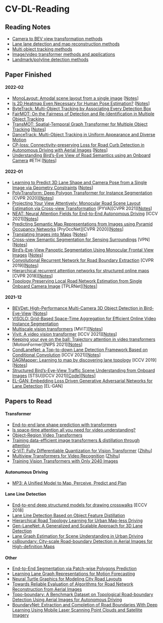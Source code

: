 # CV-DL-Reading

## Reading Notes

- [Camera to BEV view transformation methods](paper_notes/Cam2BEV.md)
- [Lane lane detection and map reconstruction methods](paper_notes/LLD.md)
- [Multi object tracking methods](paper_notes/MOT.md)
- [Image/video transformer methods and applications](paper_notes/Transformer.md)
- [Landmark/polyline detection methods](paper_notes/LMK.md)

## Paper Finished

#### 2022-02

- [MonoLayout: Amodal scene layout from a single image](https://arxiv.org/pdf/2002.08394.pdf) \[[Notes](paper_notes/GAN.md)\]
- [Is 2D Heatmap Even Necessary for Human Pose Estimation?](https://arxiv.org/pdf/2107.03332.pdf) \[[Notes](paper_notes/LMK.md)\]
- [ByteTrack: Multi-Object Tracking by Associating Every Detection Box](https://arxiv.org/pdf/2110.06864.pdf)
- [FairMOT: On the Fairness of Detection and Re-Identification in Multiple Object Tracking](https://arxiv.org/pdf/2004.01888v6.pdf)
- [TransMOT: Spatial-Temporal Graph Transformer for Multiple Object Tracking](https://arxiv.org/pdf/2104.00194v2.pdf) \[[Notes](paper_notes/MOT.md)\]
- [DanceTrack: Multi-Object Tracking in Uniform Appearance and Diverse Motion](https://arxiv.org/pdf/2111.14690.pdf)
- [CP-loss: Connectivity-preserving Loss for Road Curb Detection in Autonomous Driving with Aerial Images](https://arxiv.org/pdf/2107.11920.pdf)  \[[Notes](paper_notes/LLD.md)\]
- [Understanding Bird’s-Eye View of Road Semantics using an Onboard Camera](https://arxiv.org/pdf/2012.03040.pdf) #ETH \[[Notes](paper_notes/Cam2BEV.md)\]

#### 2022-01

- [Learning to Predict 3D Lane Shape and Camera Pose from a Single Image via Geometry Constraints](https://arxiv.org/pdf/2112.15351.pdf) \[[Notes](paper_notes/2022-01.md)\]
- [PolyTransform: Deep Polygon Transformer for Instance Segmentation](https://openaccess.thecvf.com/content_CVPR_2020/papers/Liang_PolyTransform_Deep_Polygon_Transformer_for_Instance_Segmentation_CVPR_2020_paper.pdf) \[CVPR 2020\]\[[Notes](paper_notes/2022-01.md)\]
- [Projecting Your View Attentively: Monocular Road Scene Layout Estimation via Cross-view Transformation](https://openaccess.thecvf.com/content/CVPR2021/papers/Yang_Projecting_Your_View_Attentively_Monocular_Road_Scene_Layout_Estimation_via_CVPR_2021_paper.pdf) \[PYVA\]\[CVPR 2021\]\[[Notes](paper_notes/Cam2BEV.md)\]
- [NEAT: Neural Attention Fields for End-to-End Autonomous Driving](https://arxiv.org/pdf/2109.04456.pdf) \[ICCV 2021\]\[[Notes](paper_notes/Cam2BEV.md)\]
- [Predicting Semantic Map Representations from Images using Pyramid Occupancy Networks](https://arxiv.org/pdf/2003.13402.pdf) \[PryOccNet\]\[CVPR 2020\]\[[Notes](paper_notes/Cam2BEV.md)\]
- [Translating Images into Maps](https://arxiv.org/pdf/2110.00966.pdf) \[[Notes](paper_notes/Cam2BEV.md)\]
- [Cross-view Semantic Segmentation for Sensing Surroundings](https://arxiv.org/pdf/1906.03560.pdf) \[VPN\]\[[Notes](paper_notes/Cam2BEV.md)\]
- [Bird’s-Eye-View Panoptic Segmentation Using Monocular Frontal View Images](https://arxiv.org/pdf/2108.03227.pdf) \[[Notes](paper_notes/Cam2BEV.md)\]
- [Convolutional Recurrent Network for Road Boundary Extraction](https://arxiv.org/pdf/2012.12160.pdf) \[CVPR 2019\]\[[Notes](paper_notes/LLD.md)\]
- [Hierarchical recurrent attention networks for structured online maps](https://arxiv.org/abs/2012.12314) \[CVPR 2018\]\[[Notes](paper_notes/LLD.md)\]
- [Topology Preserving Local Road Network Estimation from Single Onboard Camera Image](https://arxiv.org/pdf/2112.10155v1.pdf) \[TPLRNet\]\[[Notes](paper_notes/LLD.md)\]

#### 2021-12

- [BEVDet: High-Performance Multi-Camera 3D Object Detection in Bird-Eye-View](https://arxiv.org/pdf/2112.11790.pdf) \[[Notes](paper_notes/Cam2BEV.md)\]
- [VISOLO: Grid-Based Space-Time Aggregation for Efficient Online Video Instance Segmentation](https://arxiv.org/pdf/2112.04177v1.pdf)
- [Multiscale vision transformers](https://arxiv.org/pdf/2104.11227.pdf) \[MViT\]\[[Notes](paper_notes/Transformer.md)\]
- [Vivit: A video vision transformer](https://arxiv.org/pdf/2103.15691.pdf) \[ICCV 2021\]\[[Notes](paper_notes/Transformer.md)\]
- [Keeping your eye on the ball: Trajectory attention in video transformers](https://arxiv.org/pdf/2106.05392.pdf) \[MotionFormer][NIPS 2021\]\[[Notes](paper_notes/Transformer.md)\]
- [CondLaneNet: a Top-to-down Lane Detection Framework Based on Conditional Convolution](https://openaccess.thecvf.com/content/ICCV2021/papers/Liu_CondLaneNet_A_Top-To-Down_Lane_Detection_Framework_Based_on_Conditional_Convolution_ICCV_2021_paper.pdf) \[ICCV 2021\]\[[Notes](paper_notes/LLD.md)\]
- [DAGMapper: Learning to map by discovering lane topology](https://arxiv.org/pdf/2012.12377.pdf) \[ICCV 2019\] \[[Notes](paper_notes/LLD.md)\]
- [Structured Bird’s-Eye-View Traffic Scene Understanding from Onboard Images](https://arxiv.org/abs/2110.01997) \[STSU\]\[ICCV 2021\]\[[Code](https://github.com/ybarancan/STSU)\]\[[Notes](paper_notes/LLD.md)\]
- [EL-GAN: Embedding Loss Driven Generative Adversarial Networks for Lane Detection](https://arxiv.org/pdf/1806.05525.pdf) \[EL-GAN\]

## Papers to Read

#### Transformer

- [End-to-end lane shape prediction with transformers](https://arxiv.org/pdf/2011.04233.pdf)
- [Is space-time attention all you need for video understanding?](https://arxiv.org/pdf/2102.05095.pdf)
- [Object-Region Video Transformers](https://arxiv.org/pdf/2110.06915v2.pdf)
- [Training data-efficient image transformers & distillation through attention](https://arxiv.org/pdf/2012.12877.pdf)
- [Q-ViT: Fully Differentiable Quantization for Vision Transformer](https://arxiv.org/pdf/2201.07703.pdf) \[[Zhihu](https://zhuanlan.zhihu.com/p/460042959?utm_source=com.ss.android.lark&utm_medium=social&utm_oi=666413627259752448)\]
- [Multiview Transformers for Video Recognition](https://arxiv.org/pdf/2201.04288.pdf) \[[Zhihu](https://zhuanlan.zhihu.com/p/459140964?utm_source=com.ss.android.lark&utm_medium=social&utm_oi=666413627259752448)\]
- [Training Vision Transformers with Only 2040 Images](https://arxiv.org/pdf/2201.10728v1.pdf)

#### Autonumous Driving

- [MP3: A Unified Model to Map, Perceive, Predict and Plan](https://openaccess.thecvf.com/content/CVPR2021/papers/Casas_MP3_A_Unified_Model_To_Map_Perceive_Predict_and_Plan_CVPR_2021_paper.pdf)

#### Lane Line Detection

- [End-to-end deep structured models for drawing crosswalks](https://www.cs.toronto.edu/~urtasun/publications/liang_etal_eccv18.pdf) \[ECCV 2018\]
- [Lane Line Detection Based on Object Feature Distillation](https://www.mdpi.com/2079-9292/10/9/1102)
- [Hierarchical Road Topology Learning for Urban Map-less Driving](https://arxiv.org/pdf/2104.00084.pdf)
- [Gen-LaneNet: A Generalized and Scalable Approach for 3D Lane Detection](https://arxiv.org/pdf/2003.10656.pdf)
- [Lane Graph Estimation for Scene Understanding in Urban Driving](https://arxiv.org/pdf/2105.00195.pdf)
- [csBoundary: City-scale Road-boundary Detection in Aerial Images for High-definition Maps](https://arxiv.org/pdf/2111.06020.pdf)

#### Other

- [End-to-End Segmentation via Patch-wise Polygons Prediction](https://arxiv.org/pdf/2112.02535.pdf)
- [Learning Lane Graph Representations for Motion Forecasting](https://arxiv.org/pdf/2007.13732.pdf?utm_source)
- [Neural Turtle Graphics for Modeling City Road Layouts](https://openaccess.thecvf.com/content_ICCV_2019/papers/Chu_Neural_Turtle_Graphics_for_Modeling_City_Road_Layouts_ICCV_2019_paper.pdf)
- [Towards Reliable Evaluation of Algorithms for Road Network Reconstruction from Aerial Images](https://www.ecva.net/papers/eccv_2020/papers_ECCV/papers/123730698.pdf)
- [Topo-boundary: A Benchmark Dataset on Topological Road-boundary Detection Using Aerial Images for Autonomous Driving](https://arxiv.org/pdf/2103.17119.pdf)
- [BoundaryNet: Extraction and Completion of Road Boundaries With Deep Learning Using Mobile Laser Scanning Point Clouds and Satellite Imagery](https://www.researchgate.net/profile/Lingfei-Ma/publication/349281135_BoundaryNet_Extraction_and_Completion_of_Road_Boundaries_With_Deep_Learning_Using_Mobile_Laser_Scanning_Point_Clouds_and_Satellite_Imagery/links/6032613092851c4ed5893d1f/BoundaryNet-Extraction-and-Completion-of-Road-Boundaries-With-Deep-Learning-Using-Mobile-Laser-Scanning-Point-Clouds-and-Satellite-Imagery.pdf)
